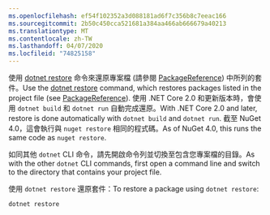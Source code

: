 ```yaml
---
ms.openlocfilehash: ef54f102352a3d088181ad6f7c356b8c7eeac166
ms.sourcegitcommit: 2b50c450cca521681a384aa466ab666679a40213
ms.translationtype: MT
ms.contentlocale: zh-TW
ms.lasthandoff: 04/07/2020
ms.locfileid: "74825158"
---
```

<span data-ttu-id="c888b-101">使用 [dotnet restore](/dotnet/core/tools/dotnet-restore?tabs=netcore2x) 命令來還原專案檔 (請參閱 [PackageReference](../../consume-packages/package-references-in-project-files.md)) 中所列的套件。</span><span class="sxs-lookup"><span data-stu-id="c888b-101">Use the [dotnet restore](/dotnet/core/tools/dotnet-restore?tabs=netcore2x) command, which restores packages listed in the project file (see [PackageReference](../../consume-packages/package-references-in-project-files.md)).</span></span> <span data-ttu-id="c888b-102">使用 .NET Core 2.0 和更新版本時，會使用 `dotnet build` 和 `dotnet run` 自動完成還原。</span><span class="sxs-lookup"><span data-stu-id="c888b-102">With .NET Core 2.0 and later, restore is done automatically with `dotnet build` and `dotnet run`.</span></span> <span data-ttu-id="c888b-103">截至 NuGet 4.0，這會執行與 `nuget restore` 相同的程式碼。</span><span class="sxs-lookup"><span data-stu-id="c888b-103">As of NuGet 4.0, this runs the same code as `nuget restore`.</span></span>

<span data-ttu-id="c888b-104">如同其他 `dotnet` CLI 命令，請先開啟命令列並切換至包含您專案檔的目錄。</span><span class="sxs-lookup"><span data-stu-id="c888b-104">As with the other `dotnet` CLI commands, first open a command line and switch to the directory that contains your project file.</span></span>

<span data-ttu-id="c888b-105">使用 `dotnet restore` 還原套件：</span><span class="sxs-lookup"><span data-stu-id="c888b-105">To restore a package using `dotnet restore`:</span></span>

```dotnetcli
dotnet restore 
```